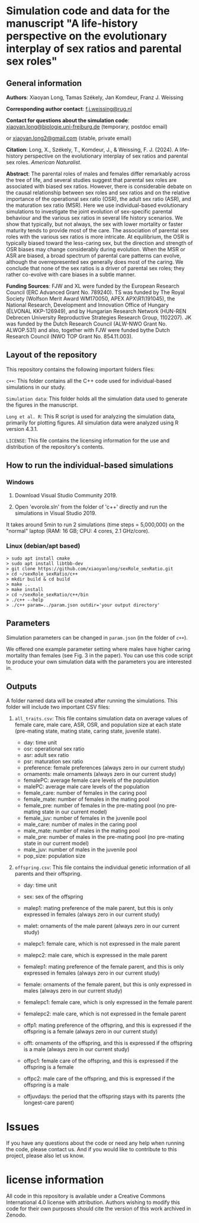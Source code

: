 # Simulation code and data for the manuscript "A life-history perspective on the evolutionary interplay of sex ratios and parental sex roles"

## General information 

**Authors**: Xiaoyan Long, Tamas Székely, Jan Komdeur, Franz J. Weissing

**Corresponding author contact**: f.j.weissing@rug.nl 

**Contact for questions about the simulation code**: xiaoyan.long@biologie.uni-freiburg.de (temporary, postdoc email) 

or xiaoyan.long2@gmail.com (stable, private email) 


**Citation**: Long, X., Székely, T., Komdeur, J., & Weissing, F. J. (2024). A life-history perspective on the evolutionary interplay of sex ratios and parental sex roles. <em>American Naturalist.</em>


**Abstract**: The parental roles of males and females differ remarkably across the tree of life, and several studies suggest that parental sex roles are associated with biased sex ratios. However, there is considerable debate on the causal relationship between sex roles and sex ratios and on the relative importance of the operational sex ratio (OSR), the adult sex ratio (ASR), and the maturation sex ratio (MSR). Here we use individual-based evolutionary simulations to investigate the joint evolution of sex-specific parental behaviour and the various sex ratios in several life history scenarios. We show that typically, but not always, the sex with lower mortality or faster maturity tends to provide most of the care. The association of parental sex roles with the various sex ratios is more intricate. At equilibrium, the OSR is typically biased toward the less-caring sex, but the direction and strength of OSR biases may change considerably during evolution. When the MSR or ASR are biased, a broad spectrum of parental care patterns can evolve, although the overrepresented sex generally does most of the caring. We conclude that none of the sex ratios is a driver of parental sex roles; they rather co-evolve with care biases in a subtle manner.

**Funding Sources**: FJW and XL were funded by the European Research Council (ERC Advanced Grant No. 789240). TS was funded by The Royal Society (Wolfson Merit Award WM170050, APEX APX\R1\191045), the National Research, Development and Innovation Office of Hungary (ÉLVONAL KKP-126949), and by Hungarian Research Network (HUN-REN Debrecen University Reproductive Strategies Research Group, 1102207). JK was funded by the Dutch Research Council (ALW-NWO Grant No. ALWOP.531) and also, together with FJW were funded bythe Dutch Research Council (NWO TOP Grant No. 854.11.003).




## Layout of the repository

This repository contains the following important folders files:

`c++`: This folder contains all the C++ code used for individual-based simulations in our study.

`Simulation data`: This folder holds all the simulation data used to generate the figures in the manuscript.

`Long et al. R`: This R script is used for analyzing the simulation data, primarily for plotting figures. All simulation data were analyzed using R version 4.3.1.

`LICENSE`: This file contains the licensing information for the use and distribution of the repository's contents.


## How to run the individual-based simulations

### Windows

1. Download Visual Studio Community 2019. 

2. Open 'evorole.sln' from the folder of 'c++' directly and run the simulations in Visual Studio 2019.

It takes around 5min to run 2 simulations (time steps = 5,000,000) on the "normal" laptop (RAM: 16 GB; CPU: 4 cores, 2.1 GHz/core).

### Linux (debian/apt based)
```
> sudo apt install cmake
> sudo apt install libtbb-dev
> git clone https://github.com/xiaoyanlong/sexRole_sexRatio.git
> cd ~/sexRole_sexRatio/c++
> mkdir build & cd build
> make ..
> make install
> cd ~/sexRole_sexRatio/c++/bin
> ./c++ --help
> ./c++ param=../param.json outdir='your output directory'
```

## Parameters

Simulation parameters can be changed in `param.json` (in the folder of `c++`).

We offered one example parameter setting where males have higher caring mortality than females (see Fig. 3 in the paper). You can use this code script to produce your own simulation data with the parameters you are interested in.


## Outputs

A folder named data will be created after running the simulations. This folder will include two important CSV files:

1. `all_traits.csv`: This file contains simulation data on average values of female care, male care, ASR, OSR, and population size at each state (pre-mating state, mating state, caring state, juvenile state).

   - day: time unit
   - osr: operational sex ratio 
   - asr: adult sex ratio
   - psr: maturation sex ratio
   - preference: female preferences (always zero in our current study)
   - ornaments: male ornaments (always zero in our current study)
   - femalePC: average female care levels of the population 
   - malePC: average male care levels of the population 
   - female_care: number of females in the caring pool
   - female_mate: number of females in the mating pool
   - female_pre: number of females in the pre-mating pool (no pre-mating state in our current model)
   - female_juv: number of females in the juvenile pool
   - male_care: number of males in the caring pool
   - male_mate: number of males in the mating pool
   - male_pre: number of males in the pre-mating pool (no pre-mating state in our current model)
   - male_juv: number of males in the juvenile pool
   - pop_size: population size

2. `offspring.csv`:  This file contains the individual genetic information of all parents and their offspring.
   
   - day: time unit
   - sex: sex of the offspring
   - malep1: mating preference of the male parent, but this is only expressed in females (always zero in our current study)
   - malet: ornaments of the male parent (always zero in our current study)
   - malepc1: female care, which is not expressed in the male parent
   - malepc2: male care,  which is expressed in the male parent
   
   - femalep1: mating preference of the female parent, and this is only expressed in females (always zero in our current study)
   - female: ornaments of the female parent, but this is only expressed in males (always zero in our current study)
   - femalepc1: female care, which is only expressed in the female parent
   - femalepc2: male care,  which is not expressed in the female parent
   
   - offp1: mating preference of the offspring, and this is expressed if the offspring is a female (always zero in our current study)
   - offt: ornaments of the offspring, and this is expressed if the offspring is a male (always zero in our current study)
   - offpc1: female care of the offspring, and this is expressed if the offspring is a female
   - offpc2: male care of the offspring, and this is expressed if the offspring is a male
  
   - offjuvdays: the period that the offspring stays with its parents (the longest-care parent)
   


# Issues

If you have any questions about the code or need any help when running the code, please contact us. And if you would like to contribute to this project, please also let us know.

# license information
All code in this repository is available under a Creative Commons International 4.0 license with attribution. Authors wishing to modify this code for their own purposes should cite the version of this work archived in Zenodo.




